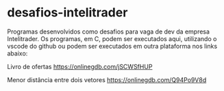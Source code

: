 # desafios-intelitrader

Programas desenvolvidos como desafios para vaga de dev da empresa Intelitrader.
Os programas, em C, podem ser executados aqui, utilizando o vscode do github ou 
podem ser executados em outra plataforma nos links abaixo:

Livro de ofertas
https://onlinegdb.com/jSCWSfHUP

Menor distância entre dois vetores
https://onlinegdb.com/Q94Po9V8d
